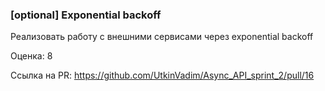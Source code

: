 ### [optional] Exponential backoff

Реализовать работу с внешними сервисами через exponential backoff

Оценка: 8

Ссылка на PR: https://github.com/UtkinVadim/Async_API_sprint_2/pull/16